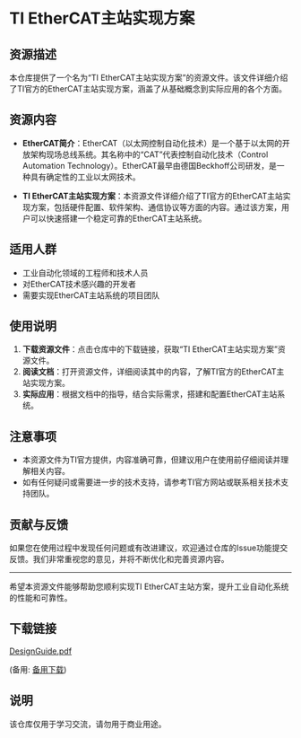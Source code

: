 # TI EtherCAT主站实现方案

## 资源描述

本仓库提供了一个名为“TI EtherCAT主站实现方案”的资源文件。该文件详细介绍了TI官方的EtherCAT主站实现方案，涵盖了从基础概念到实际应用的各个方面。

## 资源内容

- **EtherCAT简介**：EtherCAT（以太网控制自动化技术）是一个基于以太网的开放架构现场总线系统。其名称中的“CAT”代表控制自动化技术（Control Automation Technology）。EtherCAT最早由德国Beckhoff公司研发，是一种具有确定性的工业以太网技术。

- **TI EtherCAT主站实现方案**：本资源文件详细介绍了TI官方的EtherCAT主站实现方案，包括硬件配置、软件架构、通信协议等方面的内容。通过该方案，用户可以快速搭建一个稳定可靠的EtherCAT主站系统。

## 适用人群

- 工业自动化领域的工程师和技术人员
- 对EtherCAT技术感兴趣的开发者
- 需要实现EtherCAT主站系统的项目团队

## 使用说明

1. **下载资源文件**：点击仓库中的下载链接，获取“TI EtherCAT主站实现方案”资源文件。
2. **阅读文档**：打开资源文件，详细阅读其中的内容，了解TI官方的EtherCAT主站实现方案。
3. **实际应用**：根据文档中的指导，结合实际需求，搭建和配置EtherCAT主站系统。

## 注意事项

- 本资源文件为TI官方提供，内容准确可靠，但建议用户在使用前仔细阅读并理解相关内容。
- 如有任何疑问或需要进一步的技术支持，请参考TI官方网站或联系相关技术支持团队。

## 贡献与反馈

如果您在使用过程中发现任何问题或有改进建议，欢迎通过仓库的Issue功能提交反馈。我们非常重视您的意见，并将不断优化和完善资源内容。

---

希望本资源文件能够帮助您顺利实现TI EtherCAT主站方案，提升工业自动化系统的性能和可靠性。

## 下载链接
[DesignGuide.pdf](https://pan.quark.cn/s/1ea15401c660) 

(备用: [备用下载](https://pan.baidu.com/s/1boLm-tG3sAfr0gICJ8CExA?pwd=1234))

## 说明

该仓库仅用于学习交流，请勿用于商业用途。
